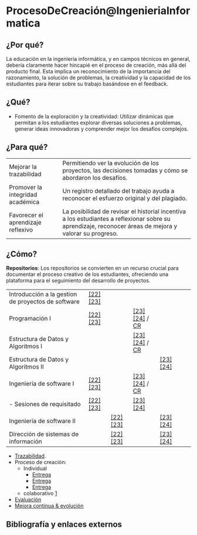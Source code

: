 # ProcesoDeCreación@IngenieriaInformatica

## ¿Por qué?

La educación en la ingeniería informática, y en campos técnicos en general, debería claramente hacer hincapié en el proceso de creación, más allá del producto final. Esta implica un reconocimiento de la importancia del razonamiento, la solución de problemas, la creatividad y la capacidad de los estudiantes para iterar sobre su trabajo basándose en el feedback.

## ¿Qué?

- Fomento de la exploración y la creatividad: Utilizar dinámicas que permitan a los estudiantes explorar diversas soluciones a problemas, generar ideas innovadoras y comprender mejor los desafíos complejos.

## ¿Para qué?

|||
|-|-|
|Mejorar la trazabilidad|Permitiendo ver la evolución de los proyectos, las decisiones tomadas y cómo se abordaron los desafíos.
|Promover la integridad académica|Un registro detallado del trabajo ayuda a reconocer el esfuerzo original y del plagiado.
|Favorecer el aprendizaje reflexivo|La posibilidad de revisar el historial incentiva a los estudiantes a reflexionar sobre su aprendizaje, reconocer áreas de mejora y valorar su progreso.

## ¿Cómo?

**Repositorios**: Los repositorios se convierten en un recurso crucial para documentar el proceso creativo de los estudiantes, ofreciendo una plataforma para el seguimiento del desarrollo de proyectos.

||||||||
|-|-|-|-|-|-|-|
|Introducción a la gestion de proyectos de software | [[22][23]](https://github.com/mmasias/iGPySw-22-23)|
|Programación I | [[22][23]](https://github.com/mmasias/prg1-22-23) || [[23][24]](https://github.com/mmasias/23-24-prg1) / [CR](https://classroom.github.com/classrooms/150588315-23-24-programacion-1)
|Estructura de Datos y Algoritmos I|||[[23][24]](https://github.com/mmasias/23-24-eda1) / [CR](https://classroom.github.com/classrooms/150588315-23-24-estructura-de-datos-y-algoritmos-i)
|Estructura de Datos y Algoritmos II||||[[23][24]](https://github.com/mmasias/23-24-eda2)
|Ingeniería de software I  | [[22][23]](https://github.com/mmasias/IdSw1-22-23) || [[23][24]](https://github.com/mmasias/23-24-IdSw1) / [CR](https://classroom.github.com/classrooms/150588315-23-24-ingenieria-del-software)
|- Sesiones de requisitado |[[22][23]](https://github.com/mmasias/IdSw1-22-23/tree/main/000-entregas)||[[23][24]](https://github.com/mmasias/23-24-IdSw1-SDR)
|Ingeniería de software II || [[22][23]](https://github.com/mmasias/IdSw1-22-23) || [[23][24]](https://github.com/mmasias/23-24-IdSw1)
|Dirección de sistemas de información||[[22][23]](https://github.com/mmasias/DSI-22-23)||[[23][24]](https://github.com/mmasias/23-24-DSI)

- [Trazabilidad](https://github.com/mmasias/23-24-prg1/pulls?q=is%3Apr+is%3Aclosed).
- Proceso de creación:
  - Individual
    - [Entrega](https://github.com/Ingenieria-Informatica-UNEATLANTICO/23-24-prg1-examen-final-Andecochea/commits/main/)
    - [Entrega](https://github.com/Ingenieria-Informatica-UNEATLANTICO/23-24-prg1-examen-final-alejandrofondo/commits/main/)
    - [Entrega](https://github.com/Ingenieria-Informatica-UNEATLANTICO/23-24-prg1-examen-final-Bruno-MBl/commits/main/)
  - colaborativo [1](https://github.com/MRSergio21/IdSw1-CORE_TiCKET/pulse/monthly)
- [Evaluación](https://docs.google.com/spreadsheets/d/1J-Dh75a0I21p3nmVXEu0oj_WXAjow1_dhvWaRyiYXv0/edit#gid=1583792376)
- [Mejora continua & evolución](https://github.com/puntoReflex)

## Bibliografía y enlaces externos
